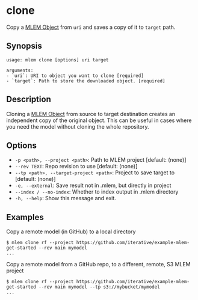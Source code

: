 # clone

Copy a [MLEM Object](/doc/user-guide/basic-concepts#mlem-objects) from `uri` and
saves a copy of it to `target` path.

## Synopsis

```usage
usage: mlem clone [options] uri target

arguments:
- `uri`: URI to object you want to clone [required]
- `target`: Path to store the downloaded object. [required]
```

## Description

Cloning a [MLEM Object](/doc/user-guide/basic-concepts#mlem-objects) from source
to target destination creates an independent copy of the original object. This
can be useful in cases where you need the model without cloning the whole
repository.

## Options

- `-p <path>, --project <path>`: Path to MLEM project [default: (none)]
- `--rev TEXT`: Repo revision to use [default: (none)]
- `--tp <path>, --target-project <path>`: Project to save target to [default:
  (none)]
- `-e, --external`: Save result not in .mlem, but directly in project
- `--index / --no-index`: Whether to index output in .mlem directory
- `-h, --help`: Show this message and exit.

## Examples

Copy a remote model (in GitHub) to a local directory

```cli
$ mlem clone rf --project https://github.com/iterative/example-mlem-get-started --rev main mymodel
...
```

Copy a remote model from a GitHub repo, to a different, remote, S3 MLEM project

```cli
$ mlem clone rf --project https://github.com/iterative/example-mlem-get-started --rev main mymodel --tp s3://mybucket/mymodel
...
```
